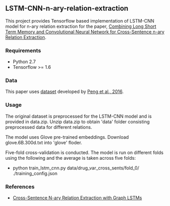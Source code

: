 ## LSTM-CNN-n-ary-relation-extraction

This project provides Tensorflow based implementation of LSTM-CNN model for n-ary relation extraction for the paper, [Combining Long Short Term Memory and Convolutional Neural Network for Cross-Sentence n-ary Relation Extraction](https://openreview.net/forum?id=Sye0lZqp6Q).

### Requirements

* Python 2.7
* Tensorflow >= 1.6

### Data

This paper uses [dataset](https://drive.google.com/drive/folders/1Jgw6A08nh-4umCV7tfqQ6HFg7mtDwo67) developed by [Peng et al., 2016](https://transacl.org/ojs/index.php/tacl/article/view/1028).

### Usage

The original dataset is preprocessed for the LSTM-CNN model and is provided in data.zip. Unzip data.zip to obtain 'data' folder consisting preprocessed data for different relations.

The model uses Glove pre-trained embeddings. Download glove.6B.300d.txt into 'glove' floder.

Five-fold cross-validation is conducted. The model is run on different folds using the following and the average is taken across five folds:

* python train_lstm_cnn.py data/drug_var_cross_sents/fold_0/ ./training_config.json

### References

* [Cross-Sentence N-ary Relation Extraction with Graph LSTMs](https://transacl.org/ojs/index.php/tacl/article/view/1028)
